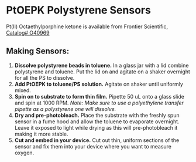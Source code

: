 PtOEPK Polystyrene Sensors
=========

Pt(II) Octaethylporphine ketone is available from Frontier Scientific, [Catalog# O40969](http://orders.frontiersci.com/Orders/WebPlugin/ProdDetail.aspx?cat=O40969)

Making Sensors:
---------

1. **Dissolve polystyrene beads in toluene.** In a glass jar with a lid combine polystyrene and toluene. Put the lid on and agitate on a shaker overnight for all the PS to dissolve.
2. **Add PtOEPK to toluene/PS solution.** Agitate on shaker until uniformly mixed.
3. **Spin on to substrate to form thin film.** Pipette 50 uL onto a glass slide and spin at 1000 RPM. *Note: Make sure to use a polyethylene transfer pipette as a polystyrene one will dissolve.*
4. **Dry and pre-photobleach.** Place the substrate with the freshly spun sensor in a fume hood and allow the toluene to evaporate overnight. Leave it exposed to light  while drying as this will pre-photobleach it making it more stable.
5. **Cut and embed in your device.** Cut out thin, uniform sections of the sensor and fix them into your device where you want to measure oxygen.